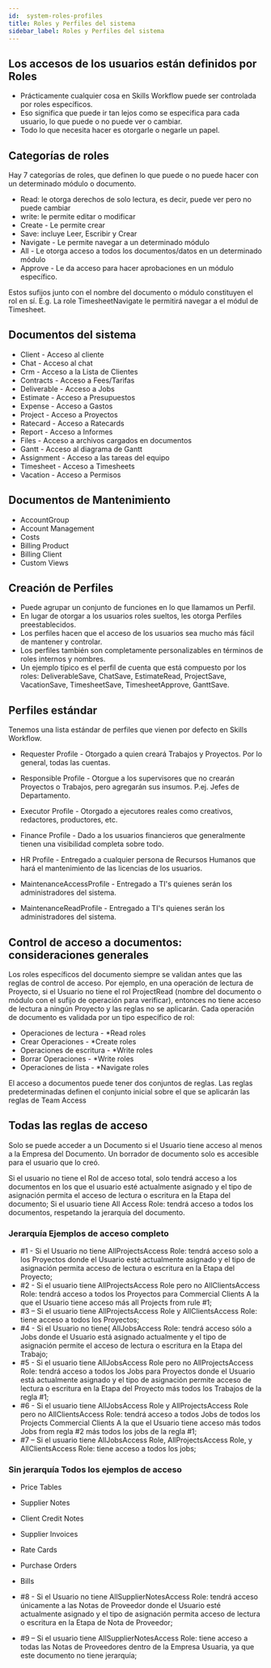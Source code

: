 ```yaml
---
id:  system-roles-profiles
title: Roles y Perfiles del sistema
sidebar_label: Roles y Perfiles del sistema
---
```


## Los accesos de los usuarios están definidos por Roles

- Prácticamente cualquier cosa en Skills Workflow puede ser controlada por roles específicos.
- Eso significa que puede ir tan lejos como se especifica para cada usuario, lo que puede o no puede ver o cambiar.
- Todo lo que necesita hacer es otorgarle o negarle un papel.

## Categorías de roles
Hay 7 categorías de roles, que definen lo que puede o no puede hacer con un determinado módulo o documento.

- Read: le otorga derechos de solo lectura, es decir, puede ver pero no puede cambiar
- write: le permite editar o modificar
- Create - Le permite crear
- Save: incluye Leer, Escribir y Crear
- Navigate - Le permite navegar a un determinado módulo
- All - Le otorga acceso a todos los documentos/datos en un determinado módulo
- Approve - Le da acceso para hacer aprobaciones en un módulo específico.


Estos sufijos junto con el nombre del documento o módulo constituyen el rol en sí.
E.g. La  role TimesheetNavigate le permitirá navegar a el módul de  Timesheet.

## Documentos del sistema

- Client - Acceso al cliente
- Chat - Acceso al chat
- Crm - Acceso a la Lista de Clientes
- Contracts - Acceso a Fees/Tarifas
- Deliverable - Acceso a  Jobs
- Estimate - Acceso a Presupuestos
- Expense - Acceso a Gastos
- Project - Acceso a Proyectos
- Ratecard - Acceso a Ratecards
- Report - Acceso a Informes
- Files - Acceso a archivos cargados en documentos
- Gantt - Acceso al diagrama de Gantt
- Assignment - Acceso a las tareas del equipo
- Timesheet - Acceso a Timesheets
- Vacation - Acceso a Permisos

## Documentos de Mantenimiento

- AccountGroup
- Account Management
- Costs
- Billing Product
- Billing Client
- Custom Views

## Creación de Perfiles

- Puede agrupar un conjunto de funciones en lo que llamamos un Perfil.
- En lugar de otorgar a los usuarios roles sueltos, les otorga Perfiles preestablecidos.
- Los perfiles hacen que el acceso de los usuarios sea mucho más fácil de mantener y controlar.
- Los perfiles también son completamente personalizables en términos de roles internos y nombres.
- Un ejemplo típico es el perfil de cuenta que está compuesto por los roles: DeliverableSave, ChatSave, EstimateRead, ProjectSave, VacationSave, TimesheetSave, TimesheetApprove, GanttSave.

## Perfiles estándar
Tenemos una lista estándar de perfiles que vienen por defecto en Skills Workflow.

- Requester Profile - Otorgado a quien creará Trabajos y Proyectos. Por lo general, todas las cuentas.
- Responsible Profile - Otorgue a los supervisores que no crearán Proyectos o Trabajos, pero agregarán sus insumos. P.ej. Jefes de Departamento.
- Executor Profile - Otorgado a ejecutores reales como creativos, redactores, productores, etc.
- Finance Profile - Dado a los usuarios financieros que generalmente tienen una visibilidad completa sobre todo.
- HR Profile - Entregado a cualquier persona de Recursos Humanos que hará el mantenimiento de las licencias de los usuarios.

- MaintenanceAccessProfile - Entregado a TI's quienes serán los administradores del sistema.
- MaintenanceReadProfile - Entregado a TI's quienes serán los administradores del sistema.

## Control de acceso a documentos: consideraciones generales

Los roles específicos del documento siempre se validan antes que las reglas de control de acceso. Por ejemplo, en una operación de lectura de Proyecto, si el Usuario no tiene el rol ProjectRead (nombre del documento o módulo con el sufijo de operación para verificar), entonces no tiene acceso de lectura a ningún Proyecto y las reglas no se aplicarán. Cada operación de documento es validada por un tipo específico de rol:

- Operaciones de lectura - *Read roles
- Crear Operaciones - *Create roles
- Operaciones de escritura - *Write roles
- Borrar Operaciones - *Write roles
- Operaciones de lista - *Navigate roles

El acceso a documentos puede tener dos conjuntos de reglas. Las reglas predeterminadas definen el conjunto inicial sobre el que se aplicarán las reglas de Team Access

## Todas las reglas de acceso

Solo se puede acceder a un Documento si el Usuario tiene acceso al menos a la Empresa del Documento. Un borrador de documento solo es accesible para el usuario que lo creó.

Si el usuario no tiene el Rol de acceso total, solo tendrá acceso a los documentos en los que el usuario esté actualmente asignado y el tipo de asignación permita el acceso de lectura o escritura en la Etapa del documento;
Si el usuario tiene All Access Role: tendrá acceso a todos los documentos, respetando la jerarquía del documento.


### Jerarquía Ejemplos de acceso completo

- #1 - Si el Usuario no tiene AllProjectsAccess Role: tendrá acceso solo a los Proyectos donde el Usuario esté actualmente asignado y el tipo de asignación permita acceso de lectura o escritura en la Etapa del Proyecto;
- #2 - Si el usuario tiene AllProjectsAccess Role pero no AllClientsAccess Role: tendrá acceso a todos los Proyectos para Commercial Clients A la que el Usuario tiene acceso más all Projects from rule #1;
- #3 – Si el usuario tiene AllProjectsAccess Role y AllClientsAccess Role: tiene acceso a todos los Proyectos;
- #4 - Si el Usuario no tiene( AllJobsAccess Role: tendrá acceso sólo a Jobs donde el Usuario está asignado actualmente y el tipo de asignación permite el acceso de lectura o escritura en la Etapa del Trabajo;
- #5 - Si el usuario tiene AllJobsAccess Role pero no  AllProjectsAccess Role: tendrá acceso a todos los Jobs para Proyectos donde el Usuario está actualmente asignado y el tipo de asignación permite acceso de lectura o escritura en la Etapa del Proyecto más todos los Trabajos de la regla #1;
- #6 - Si el usuario tiene AllJobsAccess Role y AllProjectsAccess Role pero no  AllClientsAccess Role: tendrá acceso a todos Jobs de todos los Projects  Commercial Clients A la que el Usuario tiene acceso más todos Jobs from regla #2 más todos los jobs de la regla #1;
- #7 – Si el usuario tiene AllJobsAccess Role, AllProjectsAccess Role, y AllClientsAccess Role: tiene acceso a todos los jobs;


### Sin jerarquía Todos los ejemplos de acceso

- Price Tables
- Supplier Notes
- Client Credit Notes
- Supplier Invoices
- Rate Cards
- Purchase Orders
- Bills

- #8 - Si el Usuario no tiene AllSupplierNotesAccess Role: tendrá acceso únicamente a las Notas de Proveedor donde el Usuario esté actualmente asignado y el tipo de asignación permita acceso de lectura o escritura en la Etapa de Nota de Proveedor;
- #9 – Si el usuario tiene AllSupplierNotesAccess Role: tiene acceso a todas las Notas de Proveedores dentro de la Empresa Usuaria, ya que este documento no tiene jerarquía;
